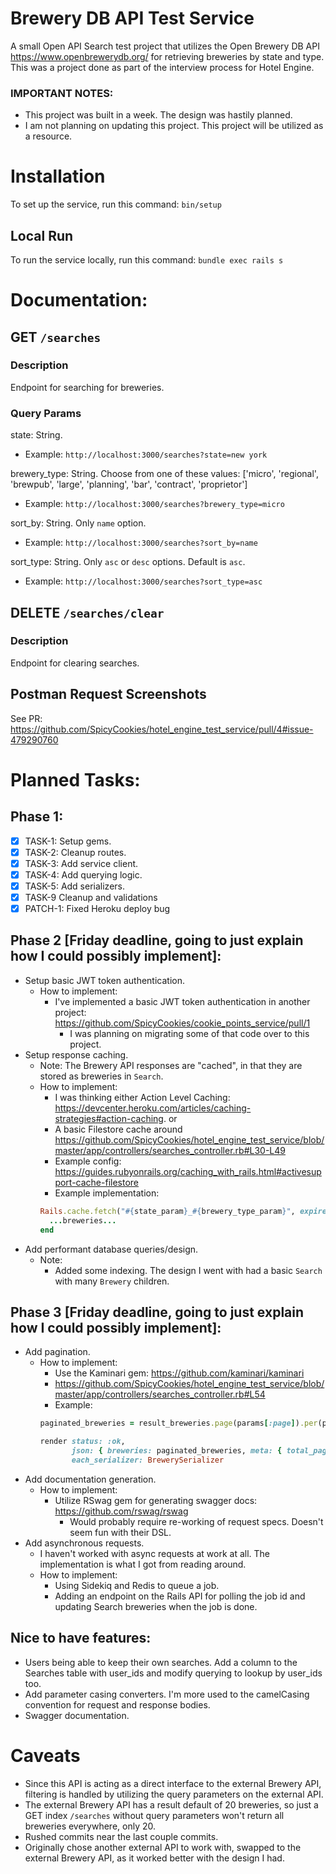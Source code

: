 # Brewery DB API Test Service

A small Open API Search test project that utilizes the Open Brewery DB API https://www.openbrewerydb.org/ for retrieving breweries by state and type. This was a project done as part of the interview process for Hotel Engine.

### IMPORTANT NOTES: 
* This project was built in a week. The design was hastily planned.
* I am not planning on updating this project. This project will be utilized as a resource.

# Installation
To set up the service, run this command: `bin/setup`
## Local Run
To run the service locally, run this command: `bundle exec rails s`

# Documentation:
## GET `/searches`
### Description
Endpoint for searching for breweries.

### Query Params

state: String.
- Example:
`http://localhost:3000/searches?state=new york`

brewery_type: String. Choose from one of these values: ['micro', 'regional', 'brewpub', 'large', 'planning', 'bar', 'contract', 'proprietor']
- Example:
`http://localhost:3000/searches?brewery_type=micro`

sort_by: String. Only `name` option.
- Example:
`http://localhost:3000/searches?sort_by=name`

sort_type: String. Only `asc` or `desc` options. Default is `asc`.
- Example:
`http://localhost:3000/searches?sort_type=asc`

## DELETE `/searches/clear`
### Description
Endpoint for clearing searches.

## Postman Request Screenshots
See PR: https://github.com/SpicyCookies/hotel_engine_test_service/pull/4#issue-479290760

# Planned Tasks:
## Phase 1:
- [x] TASK-1: Setup gems.
- [x] TASK-2: Cleanup routes.
- [x] TASK-3: Add service client.
- [x] TASK-4: Add querying logic.
- [x] TASK-5: Add serializers.
- [x] TASK-9 Cleanup and validations
- [x] PATCH-1: Fixed Heroku deploy bug

## Phase 2 [Friday deadline, going to just explain how I could possibly implement]:
- Setup basic JWT token authentication.
  - How to implement:
    - I've implemented a basic JWT token authentication in another project: https://github.com/SpicyCookies/cookie_points_service/pull/1
      - I was planning on migrating some of that code over to this project.
- Setup response caching.
  - Note: The Brewery API responses are "cached", in that they are stored as breweries in `Search`.
  - How to implement:
    - I was thinking either Action Level Caching: https://devcenter.heroku.com/articles/caching-strategies#action-caching.
    or
    - A basic Filestore cache around https://github.com/SpicyCookies/hotel_engine_test_service/blob/master/app/controllers/searches_controller.rb#L30-L49
    - Example config: https://guides.rubyonrails.org/caching_with_rails.html#activesupport-cache-filestore
    - Example implementation:
    ```ruby
    Rails.cache.fetch("#{state_param}_#{brewery_type_param}", expires_in: 1.minutes) do
      ...breweries...
    end
    ```
- Add performant database queries/design.
  - Note:
    - Added some indexing. The design I went with had a basic `Search` with many `Brewery` children.

## Phase 3 [Friday deadline, going to just explain how I could possibly implement]:
- Add pagination.
  - How to implement:
    - Use the Kaminari gem: https://github.com/kaminari/kaminari
    - https://github.com/SpicyCookies/hotel_engine_test_service/blob/master/app/controllers/searches_controller.rb#L54
    - Example:
    ```ruby
    paginated_breweries = result_breweries.page(params[:page]).per(params[:limit])
    
    render status: :ok, 
           json: { breweries: paginated_breweries, meta: { total_pages: paginated_breweries.total_pages, total: paginated_breweries.total_count } }, 
           each_serializer: BrewerySerializer
    ```
- Add documentation generation.
  - How to implement:
    - Utilize RSwag gem for generating swagger docs: https://github.com/rswag/rswag
      - Would probably require re-working of request specs. Doesn't seem fun with their DSL.
- Add asynchronous requests.
  - I haven't worked with async requests at work at all. The implementation is what I got from reading around.
  - How to implement:
    - Using Sidekiq and Redis to queue a job.
    - Adding an endpoint on the Rails API for polling the job id and updating Search breweries when the job is done.

## Nice to have features:
- Users being able to keep their own searches. Add a column to the Searches table with user_ids and modify querying to lookup by user_ids too.
- Add parameter casing converters. I'm more used to the camelCasing convention for request and response bodies.
- Swagger documentation.

# Caveats
- Since this API is acting as a direct interface to the external Brewery API, filtering is handled by utilizing the query parameters on the external API.
- The external Brewery API has a result default of 20 breweries, so just a GET index `/searches` without query parameters won't return all breweries everywhere, only 20.
- Rushed commits near the last couple commits.
- Originally chose another external API to work with, swapped to the external Brewery API, as it worked better with the design I had.

 
